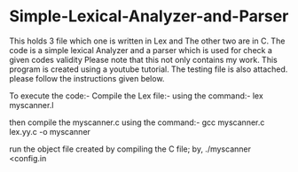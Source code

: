 # Simple-Lexical-Analyzer-and-Parser
This holds 3 file which one is written in Lex and The other two are in C. The code is a simple lexical Analyzer and a parser which is used for check a given codes validity
Please note that this not only contains my work. This program is created using a youtube tutorial.
The testing file is also attached.
please follow the instructions given below.

To execute the code:-
Compile the Lex file:-
using the command:- 
lex myscanner.l

then compile the myscanner.c using the command:-
         gcc myscanner.c lex.yy.c -o myscanner

run the object file created by compiling the C file; by,
			./myscanner <config.in
			
